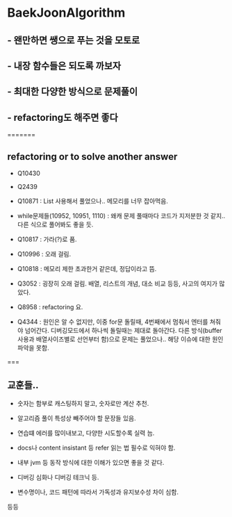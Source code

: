 # BaekJoonAlgorithm

## - 왠만하면 쌩으로 푸는 것을 모토로

## - 내장 함수들은 되도록 까보자

## - 최대한 다양한 방식으로 문제풀이

## - refactoring도 해주면 좋다

=======

## refactoring or to solve another answer

- Q10430 

- Q2439

- Q10871 : List 사용해서 풀었으나.. 메모리를 너무 잡아먹음.

- while문제들(10952, 10951, 1110) : 왜캐 문제 풀때마다 코드가 지저분한 것 같지.. 다른 식으로 풀어봐도 좋을 듯.

- Q10817 : 가라(?)로 품.

- Q10996 : 오래 걸림.

- Q10818 : 메모리 제한 초과한거 같은데, 정답이라고 뜸. 

- Q3052 : 굉장히 오래 걸림. 배열, 리스트의 개념, 대소 비교 등등, 사고의 여지가 많았다.

- Q8958 : refactoring 요.

- Q4344 : 원인은 알 수 없지만, 이중 for문 돌릴때, 4번째에서 멈춰서 엔터를 쳐줘야 넘어간다. 디버깅모드에서 하나씩 돌릴때는 제대로 돌아간다. 다른 방식(buffer사용과 배열사이즈별로 선언부터 함)으로 문제는 풀었으나.. 해당 이슈에 대한 원인 파악을 못함.


===

## 교훈들..

 - 숫자는 함부로 캐스팅하지 말고, 숫자로만 계산 추천.
 
 - 알고리즘 풀이 특성상 빼주어야 할 문장들 있음.
 
 - 연습떄 에러를 많이내보고, 다양한 시도할수록 실력 늠.
 
 - docs나 content insistant 등 refer 읽는 법 필수로 익혀야 함.
 
 - 내부 jvm 등 동작 방식에 대한 이해가 있으면 좋을 것 같다.
 
 - 디버깅 심화나 디버깅 테크닉 등.
 
 - 변수명이나, 코드 패턴에 따라서 가독성과 유지보수성 차이 심함.
 
 등등